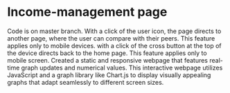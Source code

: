 # Income-management page
Code is on master branch.
With a click of the user icon, the page directs to another page, where the user can compare with their peers. This feature applies only to mobile devices. 
with a click of the cross button at the top of the device directs back to the home page. This feature applies only to mobile screen.
Created a static and responsive webpage that features real-time graph updates and numerical values. This interactive webpage utilizes JavaScript and a graph library like Chart.js to display visually appealing graphs that adapt seamlessly to different screen sizes.

